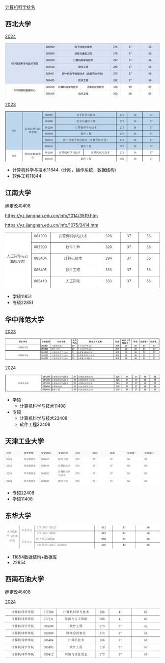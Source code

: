 [计算机科学排名](https://www.cdgdc.edu.cn/dslxkpgjggb/xkpm/gx/a0812_jsjkxyjs.htm)


## 西北大学 

[2024](https://yz.chsi.com.cn/kyzx/yxzc/202403/20240321/2293272225.html)

![](考研/attachment/Pasted%20image%2020250121145341.png)

[2023](https://yjs.nwu.edu.cn/info/1105/4411.htm)

![](考研/attachment/Pasted%20image%2020250121132958.png)

- 计算机科学与技术11844（计网，操作系统，数据结构）
- 软件工程11844

## 江南大学

确定改考408

https://yz.jiangnan.edu.cn/info/1014/3519.htm

https://yz.jiangnan.edu.cn/info/1075/3414.htm

![](考研/attachment/Pasted%20image%2020250121135051.png)

- 学硕11851
- 专硕22851

## 华中师范大学

[2023](https://gs.ccnu.edu.cn/info/1028/1012.htm)

![](考研/attachment/Pasted%20image%2020250121140458.png)

2024

![](考研/attachment/Pasted%20image%2020250121140606.png)

- 学硕
	- 计算机科学与技术11408
- 专硕
	- 计算机科学与技术22408
	- 软件工程22408

## 天津工业大学

![](考研/attachment/Pasted%20image%2020250121143239.png)

- 专硕22408
- 学硕11408

## 东华大学

![](考研/attachment/Pasted%20image%2020250121145003.png)

- 11854数据结构+数据库
- 22854


## 西南石油大学

确定改考408

[2024](https://www.swpu.edu.cn/gs/info/1074/4453.htm)

![](考研/attachment/2024分数线.png)


